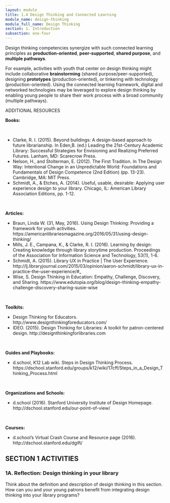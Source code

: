 ```yaml
---
layout: module
title: 1.4 Design Thinking and Connected Learning
module_name: design-thinking
module_full_name: Design Thinking
section: 1. Introduction
subsection: one-four
---
```


Design thinking competencies synergize with such connected learning principles as **production-oriented**, **peer-supported**, **shared purpose**, and **multiple pathways**.  

For example, activities with youth that center on design thinking might include collaborative **brainstorming** (shared purpose/peer-supported), designing **prototypes** (production-oriented), or tinkering with technology (production-oriented). Using the connected learning framework, digital and networked technologies may be leveraged to explore design thinking by enabling young people to share their work process with a broad community (multiple pathways). 

<div class="explanatory">
<span class="box-title">ADDITIONAL RESOURCES</span>
<br>
<p><b>Books:</b></p>
<br>
<ul>
  <li>Clarke, R. I. (2015). Beyond buildings: A design-based approach to future librarianship. In Eden,B. (ed.) Leading the 21st-Century Academic Library: Successful Strategies for Envisioning and Realizing Preferred Futures. Lanham, MD: Scarecrow Press.</li>

<li>Nelson, H., and Stolterman, E. (2012). The First Tradition. In The Design Way: Intentional Change in an Unpredictable World: Foundations and Fundamentals of Design Competence (2nd Edition) (pp. 13-23). Cambridge, MA: MIT Press.</li>

<li>Schmidt, A., & Etches, A. (2014). Useful, usable, desirable: Applying user experience design to your library. Chicago, IL: American Library Association Editions, pp. 1-12.</li>
  </ul>
<br>
<p><b>Articles:</b></p>

<ul>
  <li>Braun, Linda W. (31, May, 2016). Using Design Thinking: Providing a framework for youth activities. https://americanlibrariesmagazine.org/2016/05/31/using-design-thinking/</li>

<li>Mills, J. E., Campana, K., & Clarke, R. I. (2016). Learning by design: Creating knowledge through library storytime production. Proceedings of the Association for Information Science and Technology, 53(1), 1-6. </li>

<li>Schmidt, A. (2015). Library UX in Practice | The User Experience. http://lj.libraryjournal.com/2015/03/opinion/aaron-schmidt/library-ux-in-practice-the-user-experience/#_</li>

<li>Wise, S. Design Thinking in Education: Empathy, Challenge, Discovery, and Sharing. https://www.edutopia.org/blog/design-thinking-empathy-challenge-discovery-sharing-susie-wise</li>
</ul>
<br>
<p><b>Toolkits:</b></p>
<ul>
  <li>Design Thinking for Educators. http://www.designthinkingforeducators.com/</li>

<li>IDEO. (2015). Design Thinking for Libraries: A toolkit for patron-centered design. http://designthinkingforlibraries.com</li>
</ul>
<br>
<p><b>Guides and Playbooks:</b></p>
<ul>
  <li>d.school, K12 Lab wiki. Steps in Design Thinking Process. https://dschool.stanford.edu/groups/k12/wiki/17cff/Steps_in_a_Design_Thinking_Process.html</li>
</ul>
<br>
<p><b>Organizations and Schools:</b></p>
<ul>
  <li>d.school (2016). Stanford University Institute of Design Homepage. http://dschool.stanford.edu/our-point-of-view/</li>
</ul>
<br>
<p><b>Courses:</b></p>
<ul>
  <li>d.school’s Virtual Crash Course and Resource page (2016). http://dschool.stanford.edu/dgift/</li>
</ul>
</div>

## SECTION 1 ACTIVITIES 

### 1A. Reflection: Design thinking in your library 

Think about the definition and description of design thinking in this section. How can you and your young patrons benefit from integrating design thinking into your library programs?
